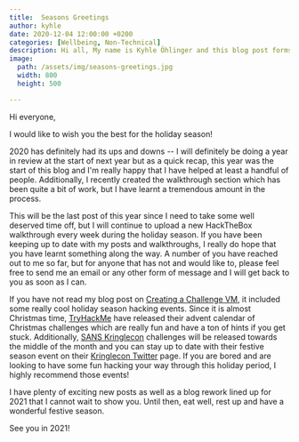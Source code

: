 ```yaml
---
title:  Seasons Greetings
author: kyhle
date: 2020-12-04 12:00:00 +0200
categories: [Wellbeing, Non-Technical]
description: Hi all, My name is Kyhle Öhlinger and this blog post forms part of my personal blog. If you enjoy any of the posts, feel free to reach out and let me know :) 
image:
  path: /assets/img/seasons-greetings.jpg
  width: 800
  height: 500

--- 
```




Hi everyone,

I would like to wish you the best for the holiday season! 

2020 has definitely had its ups and downs -- I will definitely be doing a year in review at the start of next year but as a quick recap, this year was the start of this blog and I'm really happy that I have helped at least a handful of people. Additionally, I recently created the walkthrough section which has been quite a bit of work, but I have learnt a tremendous amount in the process.

This will be the last post of this year since I need to take some well deserved time off, but I will continue to upload a new HackTheBox walkthrough every week during the holiday season. If you have been keeping up to date with my posts and walkthroughs, I really do hope that you have learnt something along the way. A number of you have reached out to me so far, but for anyone that has not and would like to, please feel free to send me an email or any other form of message and I will get back to you as soon as I can. 

If you have not read my blog post on [Creating a Challenge VM](https://ohlinger.co/creating-a-challenge-vm/), it included some really cool holiday season hacking events. Since it is almost Christmas time, [TryHackMe](https://tryhackme.com/christmas) have released their advent calendar of Christmas challenges which are really fun and have a ton of hints if you get stuck. Additionally, [SANS Kringlecon](https://holidayhackchallenge.com/2020/) challenges will be released towards the middle of the month and you can stay up to date with their festive season event on their [Kringlecon Twitter](https://twitter.com/KringleCon) page. If you are bored and are looking to have some fun hacking your way through this holiday period, I highly recommend those events!

I have plenty of exciting new posts as well as a blog rework lined up for 2021 that I cannot wait to show you. Until then, eat well, rest up and have a wonderful festive season.

See you in 2021!
